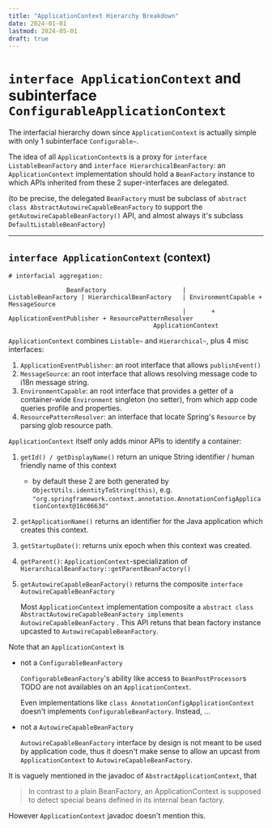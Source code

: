 ```yaml
---
title: "ApplicationContext Hierarchy Breakdown"
date: 2024-01-01
lastmod: 2024-05-01
draft: true
---
```


`interface ApplicationContext` and subinterface `ConfigurableApplicationContext`
============

The interfacial hierarchy down since `ApplicationContext` is actually simple with only 1 subinterface `Configurable~`.

The idea of all `ApplicationContext`s is a proxy for `interface ListableBeanFactory` and `interface HierarchicalBeanFactory`:
an `ApplicationContext` implementation should hold a `BeanFactory` instance to which APIs inherited from these 2 super-interfaces are delegated.

(to be precise, the delegated `BeanFactory` must be subclass of `abstract class AbstractAutowireCapableBeanFactory` to 
support the `getAutowireCapableBeanFactory()` API, and almost always it's subclass `DefaultListableBeanFactory`)

----

## `interface ApplicationContext` (context)

```
# interfacial aggregation:

                BeanFactory                     |
ListableBeanFactory | HierarchicalBeanFactory   | EnvironmentCapable + MessageSource 
                                                |       + ApplicationEventPublisher + ResourcePatternResolver
                                        ApplicationContext
```


`ApplicationContext` combines `Listable~` and `Hierarchical~`, plus 4 misc interfaces:

1. `ApplicationEventPublisher`: an root interface that allows `publishEvent()`
2. `MessageSource`: an root interface that allows resolving message code to i18n message string.
3. `EnvironmentCapable`: an root interface that provides a getter of a container-wide `Environment` singleton (no setter), from which app code queries profile and properties.
4. `ResourcePatternResolver`: an interface that locate Spring's `Resource` by parsing glob resource path.

`ApplicationContext` itself only adds minor APIs to identify a container:
1. `getId() / getDisplayName()` return an unique String identifier / human friendly name of this context
    - by default these 2 are both generated by `ObjectUtils.identityToString(this)`, e.g. `"org.springframework.context.annotation.AnnotationConfigApplicationContext@16c0663d"`
2. `getApplicationName()` returns an identifier for the Java application which creates this context.
3. `getStartupDate()`: returns unix epoch when this context was created.
4. `getParent()`: `ApplicationContext`-specialization of `HierarchicalBeanFactory::getParentBeanFactory()`
5. `getAutowireCapableBeanFactory()` returns the composite `interface AutowireCapableBeanFactory`

    Most `ApplicationContext` implementation composite a `abstract class AbstractAutowireCapableBeanFactory implements AutowireCapableBeanFactory`
    . This API retuns that bean factory instance upcasted to `AutowireCapableBeanFactory`.

Note that an `ApplicationContext` is

- not a `ConfigurableBeanFactory`

    `ConfigurableBeanFactory`'s ability like access to `BeanPostProcessor`s TODO are not availables on an `ApplicationContext`.
    
    Even implementations like `class AnnotationConfigApplicationContext` doesn't implements `ConfigurableBeanFactory`. Instead, ...

- not a `AutowireCapableBeanFactory`

    `AutowireCapableBeanFactory` interface by design is not meant to be used by application code, thus it doesn't make sense to allow an upcast from `ApplicationContext`
    to `AutowireCapableBeanFactory`.

It is vaguely mentioned in the javadoc of `AbstractApplicationContext`, that

> In contrast to a plain BeanFactory, an ApplicationContext is supposed to detect special beans defined in its internal bean factory.

However `ApplicationContext` javadoc doesn't mention this.
